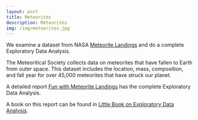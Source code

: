 ```yaml
---
layout: post
title: Meteorites
description: Meteorites
img: /img/meteorites.jpg
---
```

We examine a dataset from NASA [Meteorite Landings](https://www.kaggle.com/nasa/meteorite-landings/data)  and do a complete Exploratory Data Analysis.            

The Meteoritical Society collects data on meteorites that have fallen to Earth from outer space. This dataset includes the location, mass, composition, and fall year for over 45,000 meteorites that have struck our planet.              

A detailed report [Fun with Meteorite Landings](https://ambarishg.github.io/public/dataviz/MeteoriteAnalysisForWebSite.html) has the complete Exploratory Data Analysis.            

A book on this report can be found in [Little Book on Exploratory Data Analysis](https://ambarishg.github.io/public/LittleBookEDA/).                      
